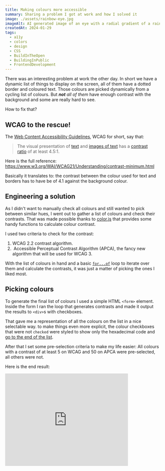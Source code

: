 ```yaml
---
title: Making colours more accessible
summary: Sharing a problem I got at work and how I solved it
image: ./assets/rainbow-eye.jpg
imageAlt: AI generated image of an eye with a radial gradient of a rainbow on it's iris
createdAt: 2024-01-29
tags:
  - a11y
  - colors
  - design
  - CSS
  - BuildInTheOpen
  - BuildingInPublic
  - FrontendDevelopment
---
```

There was an interesting problem at work the other day. In short we have a dynamic list of things to display on the screen, all of them have a dotted border and coloured text. Those colours are picked dynamically from a cycling list of colours. But _**not** all of them_ have enough contrast with the background and some are really hard to see.

How to fix that?

## WCAG to the rescue!

The [Web Content Accessibility Guidelines](https://www.w3.org/TR/WCAG22/), WCAG for short, say that:

> The visual presentation of [text](https://www.w3.org/WAI/WCAG21/Understanding/contrast-minimum.html#dfn-text) and [images of text](https://www.w3.org/WAI/WCAG21/Understanding/contrast-minimum.html#dfn-image-of-text) has a [contrast ratio](https://www.w3.org/WAI/WCAG21/Understanding/contrast-minimum.html#dfn-contrast-ratio) of at least 4.5:1.

Here is the full reference: https://www.w3.org/WAI/WCAG21/Understanding/contrast-minimum.html

Basically it translates to: the contrast between the colour used for text and borders has to have be of 4.1 against the background colour.

## Engineering a solution

As I didn't want to manually check all colours and still wanted to pick between similar hues, I went out to gather a list of colours and check their contrasts. That was made possible thanks to [color.js](https://colorjs.io/) that provides some handy functions to calculate colour contrast.

I used two criteria to check for the contrast:
1. WCAG 2.2 contrast algorithm.
2.  Accessible Perceptual Contrast Algorithm (APCA), the fancy new algorithm that will be used for WCAG 3.

With the list of colours in hand and a basic [`for...of`](https://developer.mozilla.org/en-US/docs/Web/JavaScript/Reference/Statements/for...of) loop to iterate over them and calculate the contrasts, it was just a matter of picking the ones I liked most.

## Picking colours

To generate the final list of colours I used a simple HTML `<form>` element. Inside the form I ran the loop that generates contrasts and made it output the results to `<div>`s with checkboxes.

That gave me a representation of all the colours on the list in a nice selectable way. to make things even more explicit, the colour checkboxes that were not `checked` were styled to show only the hexadecimal code and [go to the end of the list](https://developer.mozilla.org/en-US/docs/Web/CSS/CSS_flexible_box_layout/Ordering_flex_items#the_order_property).

After that I set some pre-selection criteria to make my life easier: All colours with a contrast of at least 5 on WCAG and 50 on APCA were pre-selected, all others were not.

Here is the end result:

<iframe height="300" width="400" scrolling="no" title="Color contrast list checking" src="https://codepen.io/madcampos/embed/preview/abMVLXm?default-tab=result" frameborder="no" loading="lazy" allowtransparency="true" allowfullscreen="true" referrerpolicy="no-referrer" sandbox="allow-forms allow-scripts allow-same-origin">See the Pen <a href="https://codepen.io/madcampos/pen/abMVLXm">Color contrast list checking</a> by Marco Campos (<a href="https://codepen.io/madcampos">@madcampos</a>) on <a href="https://codepen.io">CodePen</a>.</iframe>
